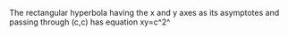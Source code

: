 The rectangular hyperbola having the x and y axes as its asymptotes and
passing through (c,c) has equation xy=c^2^
